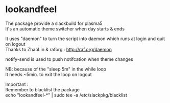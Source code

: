 # lookandfeel


The package provide a slackbuild for plasma5  
It's an automatic theme switcher when day starts & ends  

It uses "daemon" to turn the script into daemon
which runs at login and quit on logout  
Thanks to ZhaoLin & raforg : http://raf.org/daemon

notify-send is used to push notifcation when theme changes

NB: because of the "sleep 5m" in the while loop  
It needs ~5min. to exit the loop on logout

Important :  
Remember to blacklist the package  
echo "lookandfeel-*" | sudo tee -a /etc/slackpkg/blacklist
